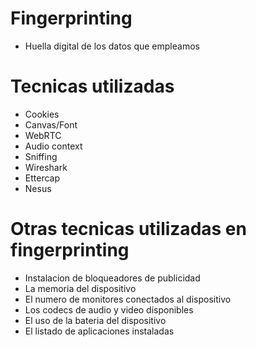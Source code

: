 # Fingerprinting
* Huella digital de los datos que empleamos

# Tecnicas utilizadas
* Cookies
* Canvas/Font
* WebRTC
* Audio context
* Sniffing
* Wireshark
* Ettercap
* Nesus

# Otras tecnicas utilizadas en fingerprinting
* Instalacion de bloqueadores de publicidad
* La memoria del dispositivo
* El numero de monitores conectados al dispositivo
* Los codecs de audio y video disponibles
* El uso de la bateria del dispositivo
* El listado de aplicaciones instaladas